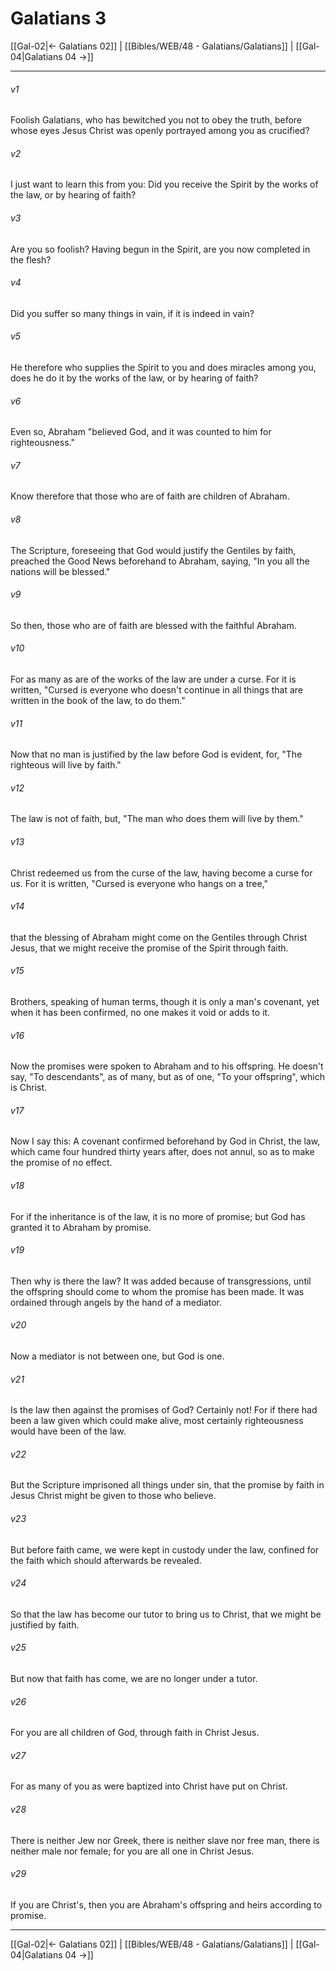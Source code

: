 # Galatians 3

[[Gal-02|← Galatians 02]] | [[Bibles/WEB/48 - Galatians/Galatians]] | [[Gal-04|Galatians 04 →]]
***



###### v1 
Foolish Galatians, who has bewitched you not to obey the truth, before whose eyes Jesus Christ was openly portrayed among you as crucified? 

###### v2 
I just want to learn this from you: Did you receive the Spirit by the works of the law, or by hearing of faith? 

###### v3 
Are you so foolish? Having begun in the Spirit, are you now completed in the flesh? 

###### v4 
Did you suffer so many things in vain, if it is indeed in vain? 

###### v5 
He therefore who supplies the Spirit to you and does miracles among you, does he do it by the works of the law, or by hearing of faith? 

###### v6 
Even so, Abraham "believed God, and it was counted to him for righteousness." 

###### v7 
Know therefore that those who are of faith are children of Abraham. 

###### v8 
The Scripture, foreseeing that God would justify the Gentiles by faith, preached the Good News beforehand to Abraham, saying, "In you all the nations will be blessed." 

###### v9 
So then, those who are of faith are blessed with the faithful Abraham. 

###### v10 
For as many as are of the works of the law are under a curse. For it is written, "Cursed is everyone who doesn't continue in all things that are written in the book of the law, to do them." 

###### v11 
Now that no man is justified by the law before God is evident, for, "The righteous will live by faith." 

###### v12 
The law is not of faith, but, "The man who does them will live by them." 

###### v13 
Christ redeemed us from the curse of the law, having become a curse for us. For it is written, "Cursed is everyone who hangs on a tree," 

###### v14 
that the blessing of Abraham might come on the Gentiles through Christ Jesus, that we might receive the promise of the Spirit through faith. 

###### v15 
Brothers, speaking of human terms, though it is only a man's covenant, yet when it has been confirmed, no one makes it void or adds to it. 

###### v16 
Now the promises were spoken to Abraham and to his offspring. He doesn't say, "To descendants", as of many, but as of one, "To your offspring", which is Christ. 

###### v17 
Now I say this: A covenant confirmed beforehand by God in Christ, the law, which came four hundred thirty years after, does not annul, so as to make the promise of no effect. 

###### v18 
For if the inheritance is of the law, it is no more of promise; but God has granted it to Abraham by promise. 

###### v19 
Then why is there the law? It was added because of transgressions, until the offspring should come to whom the promise has been made. It was ordained through angels by the hand of a mediator. 

###### v20 
Now a mediator is not between one, but God is one. 

###### v21 
Is the law then against the promises of God? Certainly not! For if there had been a law given which could make alive, most certainly righteousness would have been of the law. 

###### v22 
But the Scripture imprisoned all things under sin, that the promise by faith in Jesus Christ might be given to those who believe. 

###### v23 
But before faith came, we were kept in custody under the law, confined for the faith which should afterwards be revealed. 

###### v24 
So that the law has become our tutor to bring us to Christ, that we might be justified by faith. 

###### v25 
But now that faith has come, we are no longer under a tutor. 

###### v26 
For you are all children of God, through faith in Christ Jesus. 

###### v27 
For as many of you as were baptized into Christ have put on Christ. 

###### v28 
There is neither Jew nor Greek, there is neither slave nor free man, there is neither male nor female; for you are all one in Christ Jesus. 

###### v29 
If you are Christ's, then you are Abraham's offspring and heirs according to promise.

***
[[Gal-02|← Galatians 02]] | [[Bibles/WEB/48 - Galatians/Galatians]] | [[Gal-04|Galatians 04 →]]
